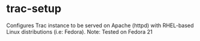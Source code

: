 # trac-setup
Configures Trac instance to be served on Apache (httpd) with RHEL-based Linux distributions (i.e: Fedora).
Note: Tested on Fedora 21
